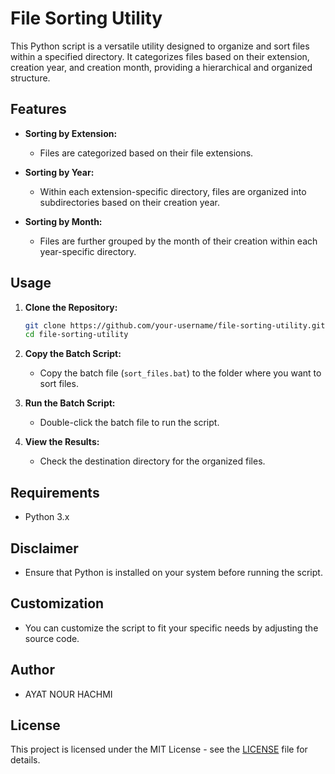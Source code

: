 # File Sorting Utility

This Python script is a versatile utility designed to organize and sort files within a specified directory. It categorizes files based on their extension, creation year, and creation month, providing a hierarchical and organized structure.

## Features

- **Sorting by Extension:**
  - Files are categorized based on their file extensions.

- **Sorting by Year:**
  - Within each extension-specific directory, files are organized into subdirectories based on their creation year.

- **Sorting by Month:**
  - Files are further grouped by the month of their creation within each year-specific directory.

## Usage

1. **Clone the Repository:**
   ```bash
   git clone https://github.com/your-username/file-sorting-utility.git
   cd file-sorting-utility
   ```

2. **Copy the Batch Script:**
   - Copy the batch file (`sort_files.bat`) to the folder where you want to sort files.

3. **Run the Batch Script:**
   - Double-click the batch file to run the script.

4. **View the Results:**
   - Check the destination directory for the organized files.

## Requirements

- Python 3.x

## Disclaimer

- Ensure that Python is installed on your system before running the script.

## Customization

- You can customize the script to fit your specific needs by adjusting the source code.

## Author

- AYAT NOUR HACHMI

## License

This project is licensed under the MIT License - see the [LICENSE](LICENSE) file for details.
